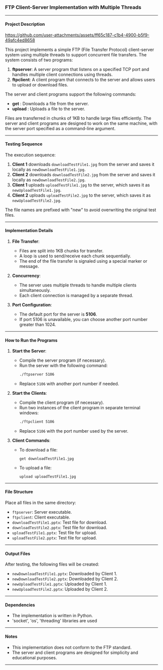 ### **FTP Client-Server Implementation with Multiple Threads**

---

#### **Project Description**
https://github.com/user-attachments/assets/ff65c187-c1b4-4900-b5f9-49afc4ed8658

This project implements a simple FTP (File Transfer Protocol) client-server system using multiple threads to support concurrent file transfers. The system consists of two programs:
1. **ftpserver**: A server program that listens on a specified TCP port and handles multiple client connections using threads.
2. **ftpclient**: A client program that connects to the server and allows users to upload or download files.

The server and client programs support the following commands:
- **get <filename>**: Downloads a file from the server.
- **upload <filename>**: Uploads a file to the server.

Files are transferred in chunks of 1KB to handle large files efficiently. The server and client programs are designed to work on the same machine, with the server port specified as a command-line argument.



---

#### **Testing Sequence**
The execution sequence:
1. **Client 1** downloads `downloadTestFile1.jpg` from the server and saves it locally as `newDownloadTestFile1.jpg`.
2. **Client 2** downloads `downloadTestFile2.jpg` from the server and saves it locally as `newDownloadTestFile2.jpg`.
3. **Client 1** uploads `uploadTestFile1.jpg` to the server, which saves it as `newUploadTestFile1.jpg`.
4. **Client 2** uploads `uploadTestFile2.jpg` to the server, which saves it as `newUploadTestFile2.jpg`.

The file names are prefixed with "new" to avoid overwriting the original test files.

---

#### **Implementation Details**
1. **File Transfer**:
   - Files are split into 1KB chunks for transfer.
   - A loop is used to send/receive each chunk sequentially.
   - The end of the file transfer is signaled using a special marker or message.

2. **Concurrency**:
   - The server uses multiple threads to handle multiple clients simultaneously.
   - Each client connection is managed by a separate thread.

3. **Port Configuration**:
   - The default port for the server is **5106**.
   - If port 5106 is unavailable, you can choose another port number greater than 1024.

---

#### **How to Run the Programs**

1. **Start the Server**:
   - Compile the server program (if necessary).
   - Run the server with the following command:
     ```bash
     ./ftpserver 5106
     ```
   - Replace `5106` with another port number if needed.

2. **Start the Clients**:
   - Compile the client program (if necessary).
   - Run two instances of the client program in separate terminal windows:
     ```bash
     ./ftpclient 5106
     ```
   - Replace `5106` with the port number used by the server.

3. **Client Commands**:
   - To download a file:
     ```
     get downloadTestFile1.jpg
     ```
   - To upload a file:
     ```
     upload uploadTestFile1.jpg
     ```

---

#### **File Structure**
Place all files in the same directory:
- `ftpserver`: Server executable.
- `ftpclient`: Client executable.
- `downloadTestFile1.pptx`: Test file for download.
- `downloadTestFile2.pptx`: Test file for download.
- `uploadTestFile1.pptx`: Test file for upload.
- `uploadTestFile2.pptx`: Test file for upload.

---

#### **Output Files**
After testing, the following files will be created:
- `newDownloadTestFile1.pptx`: Downloaded by Client 1.
- `newDownloadTestFile2.pptx`: Downloaded by Client 2.
- `newUploadTestFile1.pptx`: Uploaded by Client 1.
- `newUploadTestFile2.pptx`: Uploaded by Client 2.

---

#### **Dependencies**
- The implementation is written in Python.
- 'socket', 'os', 'threading' libraries are used

---

#### **Notes**
- This implementation does not conform to the FTP standard.
- The server and client programs are designed for simplicity and educational purposes.

---
